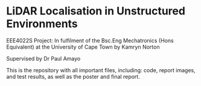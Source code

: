 # LiDAR Localisation in Unstructured Environments
EEE4022S Project: In fulfilment of the Bsc.Eng Mechatronics (Hons Equivalent) at the University of Cape Town
by Kamryn Norton

Supervised by Dr Paul Amayo

This is the repository with all important files, including: code, report images, and test results, as well as the poster and final report. 
